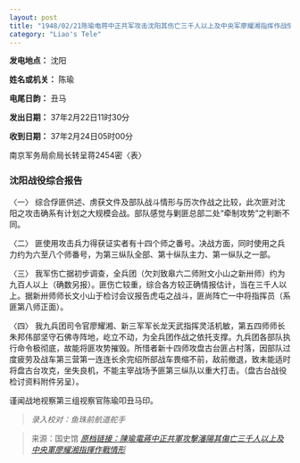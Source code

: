 ```yaml
---
layout: post
title: "1948/02/21陈瑜电蒋中正共军攻击沈阳其伤亡三千人以上及中央军廖耀湘指挥作战情形"
category: "Liao's Tele"
---
```




**发电地点：** 沈阳

**姓名或机关：** 陈瑜

**电尾日韵：** 丑马

**发出日期：** 37年2月22日11时30分

**收到日期：** 37年2月24日05时00分

南京军务局俞局长转呈蒋2454密〈表〉

### 沈阳战役综合报告

〈一〉 综合俘匪供述、虏获文件及部队战斗情形与历次作战之比较，此次匪对沈阳之攻击确系有计划之大规模会战。部队感觉与剿匪总部二处“牵制攻势”之判断不同。

〈二〉 匪使用攻击兵力得获证实者有十四个师之番号。决战方面，同时使用之兵力约为六至八个师番号，为第三纵队全部、第十纵队主力、第一纵队之一部。

〈三〉 我军伤亡据初步调查，全兵团（欠刘致皋六二师附文小山之新卅师）约为九百人以上（确数另报）。匪伤亡较重，综合各方较正确情报估计，当在三千人以上。据新卅师师长文小山于检讨会议报告虎屯之战斗，匪尚阵亡一中将指挥员（系匪第八师正面）。

〈四〉 我九兵团司令官廖耀湘、新三军军长龙天武指挥灵活机敏，第五四师师长朱邦伟部坚守石佛寺阵地，屹立不动，为全兵团作战之依托支撑。九兵团各部队执行命令极彻底，故能将匪攻势摧毁。所惜者新十四师攻盘古台匪占村落，因部队过度疲劳及战车第三营第一连连长余完绍所部战车畏缩不前，敌前撤退，致未能适时将盘古台攻克，坐失良机，不能主宰战场予匪第三纵队以重大打击。（盘古台战役检讨资料附件另呈）。

谨闻战地视察第三组视察官陈瑜叩丑马印。

> *录入校对：鱼珠前航道舵手*

> 来源：国史馆 [*原档链接：陳瑜電蔣中正共軍攻擊瀋陽其傷亡三千人以上及中央軍廖耀湘指揮作戰情形*](https://ahonline.drnh.gov.tw/index.php?act=Display/image/5885993ED=7YLG#59J)
